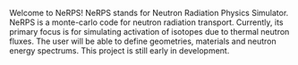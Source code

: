 Welcome to NeRPS! NeRPS stands for Neutron Radiation Physics Simulator. NeRPS is a monte-carlo code for neutron radiation
transport. Currently, its primary focus is for simulating activation of isotopes due to thermal neutron fluxes. The user 
will be able to define geometries, materials and neutron energy spectrums. This project is still early in development. 
